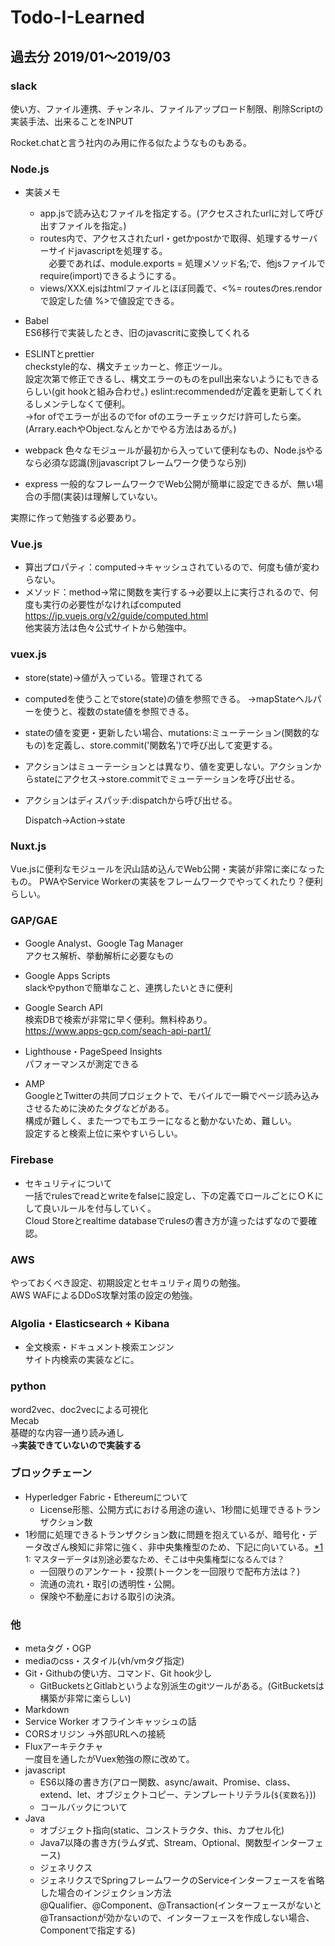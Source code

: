 # Todo-I-Learned

## 過去分 2019/01～2019/03
### slack
  使い方、ファイル連携、チャンネル、ファイルアップロード制限、削除Scriptの実装手法、出来ることをINPUT  

Rocket.chatと言う社内のみ用に作る似たようなものもある。

### Node.js
- 実装メモ
  - app.jsで読み込むファイルを指定する。(アクセスされたurlに対して呼び出すファイルを指定。)  
  - routes内で、アクセスされたurl・getかpostかで取得、処理するサーバーサイドjavascriptを処理する。  
  　必要であれば、module.exports = 処理メソッド名;で、他jsファイルで require(import)できるようにする。  
  - views/XXX.ejsはhtmlファイルとほぼ同義で、<%= routesのres.rendorで設定した値 %>で値設定できる。  
  
- Babel  
  ES6移行で実装したとき、旧のjavascritに変換してくれる  
  
- ESLINTとprettier  
  checkstyle的な、構文チェッカーと、修正ツール。  
  設定次第で修正できるし、構文エラーのものをpull出来ないようにもできるらしい(git hookと組み合わせ。)
  eslint:recommendedが定義を更新してくれるしメンテしなくて便利。  
    →for ofでエラーが出るのでfor ofのエラーチェックだけ許可したら楽。(Arrary.eachやObject.なんとかでやる方法はあるが。)
  
- webpack
  色々なモジュールが最初から入っていて便利なもの、Node.jsやるなら必須な認識(別javascriptフレームワーク使うなら別)
  
- express
  一般的なフレームワークでWeb公開が簡単に設定できるが、無い場合の手間(実装)は理解していない。

実際に作って勉強する必要あり。

### Vue.js
- 算出プロパティ：computed→キャッシュされているので、何度も値が変わらない。  
- メソッド：method→常に関数を実行する→必要以上に実行されるので、何度も実行の必要性がなければcomputed  
https://jp.vuejs.org/v2/guide/computed.html  
  他実装方法は色々公式サイトから勉強中。

### vuex.js
- store(state)→値が入っている。管理されてる
- computedを使うことでstore(state)の値を参照できる。
  →mapStateヘルパーを使うと、複数のstate値を参照できる。
- stateの値を変更・更新したい場合、mutations:ミューテーション(関数的なもの)を定義し、store.commit('関数名')で呼び出して変更する。
- アクションはミューテーションとは異なり、値を変更しない。アクションからstateにアクセス→store.commitでミューテーションを呼び出せる。
- アクションはディスパッチ:dispatchから呼び出せる。  
  
  Dispatch→Action→state

### Nuxt.js
  Vue.jsに便利なモジュールを沢山詰め込んでWeb公開・実装が非常に楽になったもの。
  PWAやService Workerの実装をフレームワークでやってくれたり？便利らしい。

### GAP/GAE
- Google Analyst、Google Tag Manager  
  アクセス解析、挙動解析に必要なもの
  
- Google Apps Scripts  
  slackやpythonで簡単なこと、連携したいときに便利
  
- Google Search API  
  検索DBで検索が非常に早く便利。無料枠あり。  
  https://www.apps-gcp.com/seach-api-part1/
  
- Lighthouse・PageSpeed Insights  
  パフォーマンスが測定できる
  
- AMP  
  GoogleとTwitterの共同プロジェクトで、モバイルで一瞬でページ読み込みさせるために決めたタグなどがある。  
  構成が難しく、また一つでもエラーになると動かないため、難しい。  
  設定すると検索上位に来やすいらしい。

### Firebase
- セキュリティについて  
  一括でrulesでreadとwriteをfalseに設定し、下の定義でロールごとにＯＫにして良いルールを付与していく。  
  Cloud Storeとrealtime databaseでrulesの書き方が違ったはずなので要確認。

### AWS
やっておくべき設定、初期設定とセキュリティ周りの勉強。  
AWS WAFによるDDoS攻撃対策の設定の勉強。

### Algolia・Elasticsearch + Kibana
- 全文検索・ドキュメント検索エンジン  
  サイト内検索の実装などに。

### python
word2vec、doc2vecによる可視化  
Mecab  
基礎的な内容一通り読み通し  
→**実装できていないので実装する**

### ブロックチェーン
- Hyperledger Fabric・Ethereumについて
  - License形態、公開方式における用途の違い、1秒間に処理できるトランザクション数  
- 1秒間に処理できるトランザクション数に問題を抱えているが、暗号化・データ改ざん検知に非常に強く、非中央集権型のため、下記に向いている。<a href="#1">\*1</a>  
<span id="1" style="font-size:small">1: マスターデータは別途必要なため、そこは中央集権型になるんでは？</span>   
  - 一回限りのアンケート・投票(トークンを一回限りで配布方法は？)
  - 流通の流れ・取引の透明性・公開。
  - 保険や不動産における取引の決済。

### 他
- metaタグ・OGP  
- mediaのcss・スタイル(vh/vmタグ指定)  
- Git・Githubの使い方、コマンド、Git hook少し
  - GitBucketsとGitlabというよな別派生のgitツールがある。(GitBucketsは構築が非常に楽らしい)
- Markdown
- Service Worker オフラインキャッシュの話
- CORSオリジン →外部URLへの接続   
- Fluxアーキテクチャ  
  一度目を通したがVuex勉強の際に改めて。
- javascript
  - ES6以降の書き方(アロー関数、async/await、Promise、class、extend、let、オブジェクトコピー、テンプレートリテラル(``${変数名}``))
  - コールバックについて
- Java
  - オブジェクト指向(static、コンストラクタ、this、カプセル化)
  - Java7以降の書き方(ラムダ式、Stream、Optional、関数型インターフェース)
  - ジェネリクス
  - ジェネリクスでSpringフレームワークのServiceインターフェースを省略した場合のインジェクション方法  
    @Qualifier、@Component、@Transaction(インターフェースがないと@Transactionが効かないので、インターフェースを作成しない場合、Componentで指定する)
